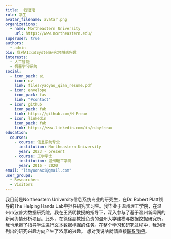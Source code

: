 ```yaml
---
title:  钱瑶瑶
role: 学生
avatar_filename: avatar.png
organizations:
  - name: Northeastern University
    url: https://www.northeastern.edu/
superuser: true
authors:
  - admin
bio: 我对AI以及System研究领域感兴趣
interests:
  - 人工智能
  - 机器学习系统
social:
  - icon_pack: ai
    icon: cv
    link: files/yaoyao_qian_resume.pdf
  - icon: envelope
    icon_pack: fas
    link: "#contact"
  - icon: github
    icon_pack: fab
    link: https://github.com/H-Freax
  - icon: linkedin
    icon_pack: fab
    link: https://www.linkedin.com/in/rubyfreax
education:
  courses:
    - course: 信息系统专业
      institution: Northeastern University
      year: 2023 - present
    - course: 工学学士
      institution: 温州理工学院
      year: 2016 - 2020
email: "limyoonaxi@gmail.com"
user_groups:
  - Researchers
  - Visitors
---
```


我目前是Northeastern University信息系统专业的研究生，在Dr. Robert Platt领导的The Helping Hands Lab中担任研究实习生。我毕业于温州理工学院，在温州市波普大数据研究院，我在王贤明教授的指导下，深入参与了基于温州新闻网的新闻舆情分析项目。此外，在徐徐副教授负责的温州大学建模与数据挖掘研究所，我也承担了指导学生进行文本数据挖掘的任务。在整个学习和研究过程中，我对所列出的研究兴趣方向产生了浓厚的兴趣。
想对我说啥就请直接[联系我吧](#contact)。
